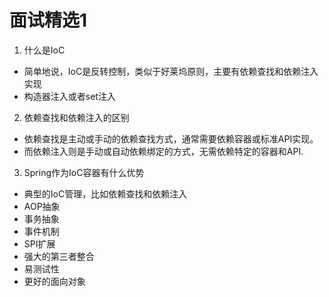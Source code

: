 # 面试精选1
1. 什么是IoC
- 简单地说，IoC是反转控制，类似于好莱坞原则，主要有依赖查找和依赖注入实现
- 构造器注入或者set注入
2. 依赖查找和依赖注入的区别
- 依赖查找是主动或手动的依赖查找方式，通常需要依赖容器或标准API实现。
- 而依赖注入则是手动或自动依赖绑定的方式，无需依赖特定的容器和API.
3. Spring作为IoC容器有什么优势
- 典型的IoC管理，比如依赖查找和依赖注入
- AOP抽象
- 事务抽象
- 事件机制
- SPI扩展
- 强大的第三者整合
- 易测试性
- 更好的面向对象